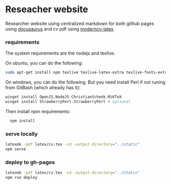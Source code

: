 # Reseacher website

Researcher website using centralized markdown for both github pages using [docusaurus](https://docusaurus.io/) and cv pdf using [moderncv-latex](https://github.com/moderncv/moderncv).

### requirements

The system requirements are the nodejs and texlive.

On ubuntu, you can do the following:

  ```bash
  sudo apt-get install npm texlive texlive-latex-extra texlive-fonts-extra
  ```

On windows, you can do the following. But you need install Perl if not runing from GitBash (which already has it):

  ```bash
  winget install OpenJS.NodeJS ChristianSchenk.MiKTeX
  winget install StrawberryPerl.StrawberryPerl # optional
  ```

Then install npm requirements:

```bash
  npm install
```

### serve locally

  ```bash
  latexmk -pdf latex/cv.tex -cd -output-directory="../static"
  npm serve
  ```

### deploy to gh-pages

  ```bash
  latexmk -pdf latex/cv.tex -cd -output-directory="../static"
  npm run deploy
  ```
